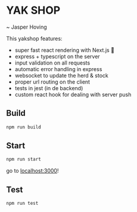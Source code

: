 # YAK SHOP

~ Jasper Hoving

This yakshop features:

- super fast react rendering with Next.js 🚀
- express + typescript on the server
- input validation on all requests
- automatic error handling in express
- websocket to update the herd & stock
- proper url routing on the client
- tests in jest (in de backend)
- custom react hook for dealing with server push

## Build

```bash
npm run build
```

## Start

```bash
npm run start
```

go to [localhost:3000](http://localhost:3000)!

## Test

```bash
npm run test
```
